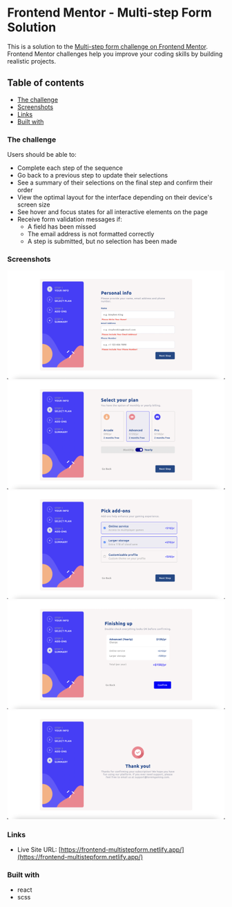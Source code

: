 # Frontend Mentor - Multi-step Form Solution

This is a solution to the [Multi-step form challenge on Frontend Mentor](https://www.frontendmentor.io/challenges/multistep-form-YVAnSdqQBJ). Frontend Mentor challenges help you improve your coding skills by building realistic projects.

## Table of contents

  - [The challenge](#the-challenge)
  - [Screenshots](#screenshots)
  - [Links](#links)
  - [Built with](#built-with)

### The challenge

Users should be able to:
- Complete each step of the sequence
- Go back to a previous step to update their selections
- See a summary of their selections on the final step and confirm their order
- View the optimal layout for the interface depending on their device's screen size
- See hover and focus states for all interactive elements on the page
- Receive form validation messages if:
  - A field has been missed
  - The email address is not formatted correctly
  - A step is submitted, but no selection has been made

### Screenshots

![Info Page](https://github.com/Khaled91Alkhatib/frontend-mentor-multi-step-form/blob/main/src/assests/images/info-page.png?raw=true)
![Plan Page](https://github.com/Khaled91Alkhatib/frontend-mentor-multi-step-form/blob/main/src/assests/images/plan-page.png?raw=true)
![Add-Ons Page](https://github.com/Khaled91Alkhatib/frontend-mentor-multi-step-form/blob/main/src/assests/images/addons-page.png?raw=true)
![Summary Page](https://github.com/Khaled91Alkhatib/frontend-mentor-multi-step-form/blob/main/src/assests/images/summary-page.png?raw=true)
![Thank You Page](https://github.com/Khaled91Alkhatib/frontend-mentor-multi-step-form/blob/main/src/assests/images/thank-you-page.png?raw=true)
### Links

- Live Site URL: [https://frontend-multistepform.netlify.app/](https://frontend-multistepform.netlify.app/)

### Built with

- react
- scss